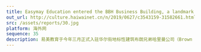 ```yaml
---
title: Easymay Education entered the BBH Business Building, a landmark building on Wall Street
out_url: http://culture.haiwainet.cn/n/2019/0627/c3543159-31582661.html
src: /assets/reports/30.jpg
platform: 海外网
sequence: 35
description: 易美教育于今年三月正式入驻华尔街地标性建筑布朗兄弟哈里曼公司（Brown Brothers Harriman & Co）位于华尔街的总部大楼，成为唯一一家入驻BBH办公大楼并由华人创办的国际教育企业。
---
```

